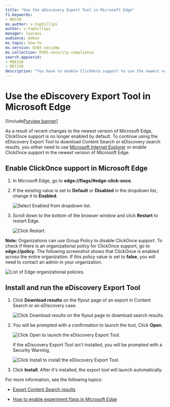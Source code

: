 ```yaml
---
title: "Use the eDiscovery Export Tool in Microsoft Edge"
f1.keywords:
- NOCSH
ms.author: v-tophillips
author: v-tophillips
manager: laurawi
audience: Admin
ms.topic: how-to
ms.service: O365-seccomp
ms.collection: M365-security-compliance 
search.appverid: 
- MOE150
- MET150
description: "You have to enable ClickOnce support to use the newest version of Microsoft Edge to download search results from Content Search and eDiscovery in the security and compliance center."
---
```


# Use the eDiscovery Export Tool in Microsoft Edge

[!include[Purview banner](../includes/purview-rebrand-banner.md)]

As a result of recent changes to the newest version of Microsoft Edge, ClickOnce support is no longer enabled by default. To continue using the eDiscovery Export Tool to download Content Search or eDiscovery search results, you either need to use [Microsoft Internet Explorer](https://support.microsoft.com/help/17621/internet-explorer-downloads) or enable ClickOnce support in the newest version of Microsoft Edge.

## Enable ClickOnce support in Microsoft Edge

1. In Microsoft Edge, go to **edge://flags/#edge-click-once**.

2. If the existing value is set to **Default** or **Disabled** in the dropdown list, change it to **Enabled**.

   ![Select Enabled from dropdown list.](../media/ClickOnceimage1.png)

3. Scroll down to the bottom of the browser window and click **Restart** to restart Edge.

   ![Click Restart.](../media/ClickOnceimage2.png)

**Note:** Organizations can use Group Policy to disable ClickOnce support. To check if there is an organizational policy for ClickOnce support, go to **edge://policy**. The following screenshot shows that ClickOnce is enabled across the entire organization. If this policy value is set to **false**, you will need to contact an admin in your organization.

![List of Edge organizational policies.](../media/ClickOnceimage3.png)

## Install and run the eDiscovery Export Tool

1. Click **Download results** on the flyout page of an export in Content Search or an eDiscovery case.

   ![Click Download results on the flyout page to download search results.](../media/ClickOnceExport1.png)

2. You will be prompted with a confirmation to launch the tool, Click **Open**.

   ![Click Open to launch the eDiscovery Export Tool.](../media/ClickOnceimage4.png)

   If the eDiscovery Export Tool isn't installed, you will be prompted with a Security Warning, 

   ![Click Install to install the eDiscovery Export Tool.](../media/ClickOnceimage5.png)

3. Click **Install**. After it's installed, the export tool will launch automatically.

For more information, see the following topics:

- [Export Content Search results](export-search-results.md)

- [How to enable experiment flags in Microsoft Edge](https://microsoftedgesupport.microsoft.com/hc/articles/360034075294-How-to-enable-experiment-flags-in-Microsoft-Edge-Insider-channels)
